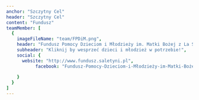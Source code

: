 ```yaml
---
anchor: "Szczytny Cel"
header: "Szczytny Cel"
content: "Fundusz"
teamMember: [
  {
    imageFileName: "team/FPDiM.png",
    header: "Fundusz Pomocy Dzieciom i Młodzieży im. Matki Bożej z La Salette",
    subheader: "Kliknij by wesprzeć dzieci i młodzież w potrzebie!",
    social: {
      website: "http://www.fundusz.saletyni.pl",
           facebook: "Fundusz-Pomocy-Dzieciom-i-Młodzieży-im-Matki-Bożej-z-La-Salette-163845387003975",
      
    }
  }
]
---
```


